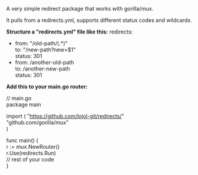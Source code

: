 A very simple redirect package that works with gorilla/mux.

It pulls from a redirects.yml, supports different status codes and wildcards.

**Structure a "redirects.yml" file like this:**
redirects:  
  - from: "/old-path/(.*)"  
    to: "/new-path?new=$1"  
    status: 301  
  - from: /another-old-path  
    to: /another-new-path  
    status: 301  

**Add this to your main.go router:**

// main.go  
package main

import (
   "https://github.com/lojol-git/redirects/"  
   "github.com/gorilla/mux"  
)

func main() {  
  r := mux.NewRouter()  
  r.Use(redirects.Run)  
  // rest of your code  
}
